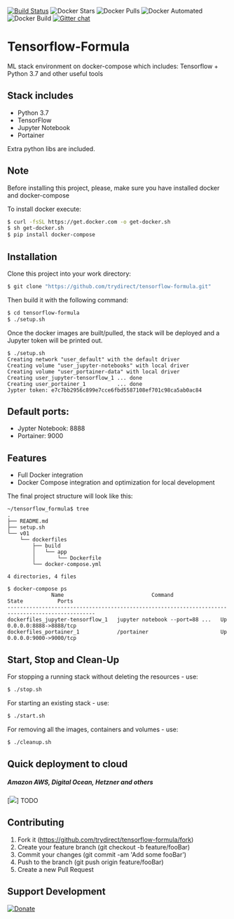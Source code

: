 [![Build Status](https://travis-ci.com/trydirect/tensorflow-formula.svg?branch=master)](https://travis-ci.com/trydirect/tensorflow-formula)
![Docker Stars](https://img.shields.io/docker/stars/trydirect/tensorflow-formula.svg)
![Docker Pulls](https://img.shields.io/docker/pulls/trydirect/tensorflow-formula.svg)
![Docker Automated](https://img.shields.io/docker/cloud/automated/trydirect/tensorflow-formula.svg)
![Docker Build](https://img.shields.io/docker/cloud/build/trydirect/tensorflow-formula.svg)
[![Gitter chat](https://badges.gitter.im/trydirect/community.png)](https://gitter.im/try-direct/community)

# Tensorflow-Formula

ML stack environment on docker-compose which includes: Tensorflow + Python 3.7 and other useful tools

## Stack includes

* Python 3.7
* TensorFlow
* Jupyter Notebook
* Portainer

Extra python libs are included. 


## Note
Before installing this project, please, make sure you have installed docker and docker-compose

To install docker execute: 
```sh
$ curl -fsSL https://get.docker.com -o get-docker.sh
$ sh get-docker.sh
$ pip install docker-compose
```
## Installation

Clone this project into your work directory:

```sh
$ git clone "https://github.com/trydirect/tensorflow-formula.git"
```

Then build it with the following command:
```sh
$ cd tensorflow-formula
$ ./setup.sh
```

Once the docker images are built/pulled, the stack will be deployed and a Jupyter token will be printed out.
```
$ ./setup.sh
Creating network "user_default" with the default driver
Creating volume "user_jupyter-notebooks" with local driver
Creating volume "user_portainer-data" with local driver
Creating user_jupyter-tensorflow_1 ... done
Creating user_portainer_1          ... done
Jypter token: e7c7bb2956c899e7cce6fbd5587108ef701c98ca5ab0ac84
```

## Default ports:  

- Jypter Notebook: 8888   
- Portainer:  9000

## Features

* Full Docker integration
* Docker Compose integration and optimization for local development

The final project structure will look like this: 

```
~/tensorflow_formula$ tree
.
├── README.md
├── setup.sh
└── v01
    └── dockerfiles
        ├── build
        │   └── app
        │       └── Dockerfile
        └── docker-compose.yml

4 directories, 4 files
```    

```
$ docker-compose ps
              Name                            Command               State           Ports         
--------------------------------------------------------------------------------------------------
dockerfiles_jupyter-tensorflow_1   jupyter notebook --port=88 ...   Up      0.0.0.0:8888->8888/tcp
dockerfiles_portainer_1            /portainer                       Up      0.0.0.0:9000->9000/tcp                  
```


## Start, Stop and Clean-Up

For stopping a running stack without deleting the resources - use:
```sh
$ ./stop.sh
```

For starting an existing stack - use: 
```sh
$ ./start.sh
```

For removing all the images, containers and volumes - use: 
```sh
$ ./cleanup.sh
```

## Quick deployment to cloud
##### Amazon AWS, Digital Ocean, Hetzner and others
[<img src="https://img.shields.io/badge/quick%20deploy-%40try.direct-brightgreen.svg">]
TODO



## Contributing

1. Fork it (https://github.com/trydirect/tensorflow-formula/fork)
2. Create your feature branch (git checkout -b feature/fooBar)
3. Commit your changes (git commit -am 'Add some fooBar')
4. Push to the branch (git push origin feature/fooBar)
5. Create a new Pull Request



## Support Development

[![Donate](https://img.shields.io/badge/Donate-PayPal-green.svg)](https://www.paypal.com/cgi-bin/webscr?cmd=_s-xclick&hosted_button_id=2BH8ED2AUU2RL)